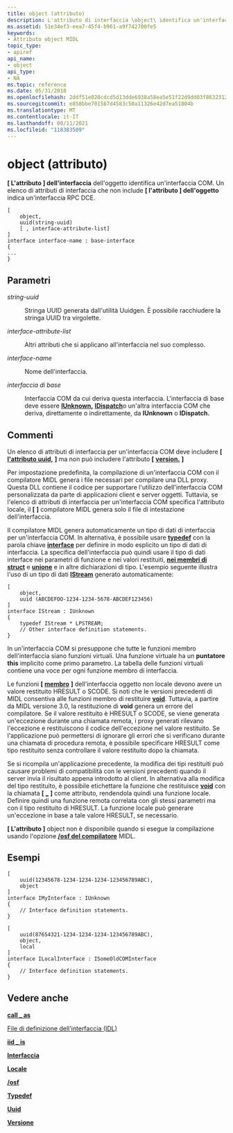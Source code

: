 ```yaml
---
title: object (attributo)
description: L'attributo di interfaccia \object\ identifica un'interfaccia COM.
ms.assetid: 51e34ef3-eea7-45f4-b961-a9f742700fe5
keywords:
- Attributo object MIDL
topic_type:
- apiref
api_name:
- object
api_type:
- NA
ms.topic: reference
ms.date: 05/31/2018
ms.openlocfilehash: 2ddf51e020cdcd5d13dde6938a58ea5e51f22d9dd03f8632312b3d6b8453a9ae
ms.sourcegitcommit: e858bbe701567d4583c50a11326e42d7ea51804b
ms.translationtype: MT
ms.contentlocale: it-IT
ms.lasthandoff: 08/11/2021
ms.locfileid: "118383509"
---
```

# <a name="object-attribute"></a>object (attributo)

**\[ L'attributo \] dell'interfaccia** dell'oggetto identifica un'interfaccia COM. Un elenco di attributi di interfaccia che non include **\[ l'attributo \] dell'oggetto** indica un'interfaccia RPC DCE.

``` syntax
[ 
    object, 
    uuid(string-uuid)
    [ , interface-attribute-list] 
] 
interface interface-name : base-interface
{
...    
}
```

## <a name="parameters"></a>Parametri

<dl> <dt>

*string-uuid* 
</dt> <dd>

Stringa UUID generata dall'utilità Uuidgen. È possibile racchiudere la stringa UUID tra virgolette.

</dd> <dt>

*interface-attribute-list* 
</dt> <dd>

Altri attributi che si applicano all'interfaccia nel suo complesso.

</dd> <dt>

*interface-name* 
</dt> <dd>

Nome dell'interfaccia.

</dd> <dt>

*interfaccia di base* 
</dt> <dd>

Interfaccia COM da cui deriva questa interfaccia. L'interfaccia di base deve essere [**IUnknown,**](/windows/win32/api/unknwn/nn-unknwn-iunknown) [**IDispatch**](/windows/win32/api/oaidl/nn-oaidl-idispatch)o un'altra interfaccia COM che deriva, direttamente o indirettamente, da **IUnknown** o **IDispatch.**

</dd> </dl>

## <a name="remarks"></a>Commenti

Un elenco di attributi di interfaccia per un'interfaccia COM deve includere **\[** [**l'attributo uuid,**](uuid.md) **\]** ma non può includere l'attributo **\[** [**version.**](version.md) **\]**

Per impostazione predefinita, la compilazione di un'interfaccia COM con il compilatore MIDL genera i file necessari per compilare una DLL proxy. Questa DLL contiene il codice per supportare l'utilizzo dell'interfaccia COM personalizzata da parte di applicazioni client e server oggetti. Tuttavia, se l'elenco di attributi di interfaccia per un'interfaccia COM specifica l'attributo locale, il **\[** [](local.md) **\]** compilatore MIDL genera solo il file di intestazione dell'interfaccia.

Il compilatore MIDL genera automaticamente un tipo di dati di interfaccia per un'interfaccia COM. In alternativa, è possibile usare [**typedef**](typedef.md) con la parola chiave [**interface**](interface.md) per definire in modo esplicito un tipo di dati di interfaccia. La specifica dell'interfaccia può quindi usare il tipo di dati interface nei parametri di funzione e nei valori restituiti, [**nei membri di struct**](struct.md) e [**unione**](union.md) e in altre dichiarazioni di tipo. L'esempio seguente illustra l'uso di un tipo di dati [**IStream**](/windows/desktop/api/objidl/nn-objidl-istream) generato automaticamente:

``` syntax
[
    object, 
    uuid (ABCDEFOO-1234-1234-5678-ABCDEF123456)
] 
interface IStream : IUnknown
{ 
    typedef IStream * LPSTREAM; 
    // Other interface definition statements.
}
```

In un'interfaccia COM si presuppone che tutte le funzioni membro dell'interfaccia siano funzioni virtuali. Una funzione virtuale ha un **puntatore this** implicito come primo parametro. La tabella delle funzioni virtuali contiene una voce per ogni funzione membro di interfaccia.

Le funzioni **\[** [**membro**](local.md) **\]** dell'interfaccia oggetto non locale devono avere un valore restituito HRESULT o SCODE. Si noti che le versioni precedenti di MIDL consentiva alle funzioni membro di restituire [**void**](void.md). Tuttavia, a partire da MIDL versione 3.0, la restituzione di **void** genera un errore del compilatore. Se il valore restituito è HRESULT o SCODE, se viene generata un'eccezione durante una chiamata remota, i proxy generati rilevano l'eccezione e restituiscono il codice dell'eccezione nel valore restituito. Se l'applicazione può permettersi di ignorare gli errori che si verificano durante una chiamata di procedura remota, è possibile specificare HRESULT come tipo restituito senza controllare il valore restituito dopo la chiamata.

Se si ricompila un'applicazione precedente, la modifica dei tipi restituiti può causare problemi di compatibilità con le versioni precedenti quando il server invia il risultato appena introdotto al client. In alternativa alla modifica del tipo restituito, è possibile etichettare la funzione che restituisce [**void**](void.md) con la chiamata **\[** [**\_**](call-as.md) **\]** come attributo, rendendola quindi una funzione locale. Definire quindi una funzione remota correlata con gli stessi parametri ma con il tipo restituito di HRESULT. La funzione locale può generare un'eccezione in base a tale valore HRESULT, se necessario.

**\[ L'attributo \]** object non è disponibile quando si esegue la compilazione usando l'opzione [**/osf del compilatore**](-osf.md) MIDL.

## <a name="examples"></a>Esempi

``` syntax
[
    uuid(12345678-1234-1234-1234-123456789ABC), 
    object
] 
interface IMyInterface : IUnknown
{
    // Interface definition statements.
}

[
    uuid(87654321-1234-1234-1234-123456789ABC), 
    object, 
    local
] 
interface ILocalInterface : ISomeOldCOMInterface
{
    // Interface definition statements.
}
```

## <a name="see-also"></a>Vedere anche

<dl> <dt>

[**call \_ as**](call-as.md)
</dt> <dt>

[File di definizione dell'interfaccia (IDL)](interface-definition-idl-file.md)
</dt> <dt>

[**iid \_ is**](iid-is.md)
</dt> <dt>

[**Interfaccia**](interface.md)
</dt> <dt>

[**Locale**](local.md)
</dt> <dt>

[**/osf**](-osf.md)
</dt> <dt>

[**Typedef**](typedef.md)
</dt> <dt>

[**Uuid**](uuid.md)
</dt> <dt>

[**Versione**](version.md)
</dt> </dl>

 

 